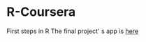 # R-Coursera
First steps in R
The final project' s app is [here](https://foufoo.shinyapps.io/projectnlp/)  
